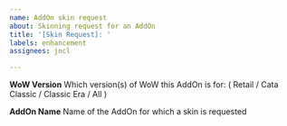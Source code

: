 ```yaml
---
name: AddOn skin request
about: Skinning request for an AddOn
title: '[Skin Request]: '
labels: enhancement
assignees: jncl

---
```


**WoW Version**
Which version(s) of WoW this AddOn is for: ( Retail / Cata Classic / Classic Era / All )

**AddOn Name**
Name of the AddOn for which a skin is requested
